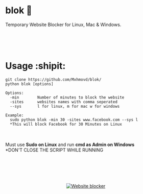 # blok :no_entry_sign:
Temporary Website Blocker for Linux, Mac & Windows.
<br/></br>


<br/></br>
# Usage :shipit:
```
git clone https://github.com/Mxhmovd/blok/
python blok [options]

Options:
  -min        Number of minutes to block the website
  -sites      websites names with comma seperated
  --sys       l for linux, m for mac w for windows

Example:
  sudo python blok -min 30 -sites www.facebook.com --sys l
  *This will block Facebook for 30 Minutes on Linux
```
<br/></br>
Must use **Sudo on Linux** and run **cmd as Admin on Windows**\
*DON'T CLOSE THE SCRIPT WHILE RUNNING

<br/></br><br/></br>
<p align="center"> <a href="https://imgbb.com/"><img src="https://image.ibb.co/bGUeoA/Screenshot-20181023-234856.png" alt="Website blocker" border="0"></a> </p>
